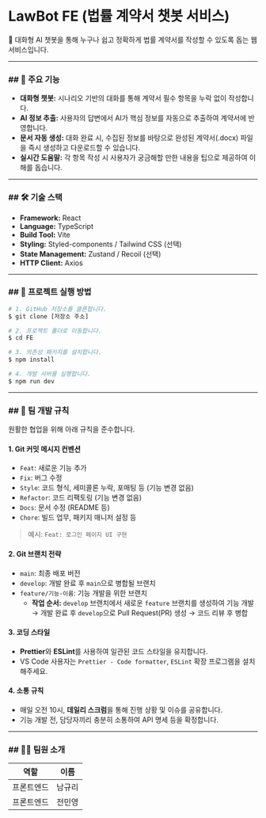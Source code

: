 # LawBot FE (법률 계약서 챗봇 서비스)

💬 대화형 AI 챗봇을 통해 누구나 쉽고 정확하게 법률 계약서를 작성할 수 있도록 돕는 웹 서비스입니다.

---

### ## 🌟 주요 기능

-   **대화형 챗봇:** 시나리오 기반의 대화를 통해 계약서 필수 항목을 누락 없이 작성합니다.
-   **AI 정보 추출:** 사용자의 답변에서 AI가 핵심 정보를 자동으로 추출하여 계약서에 반영합니다.
-   **문서 자동 생성:** 대화 완료 시, 수집된 정보를 바탕으로 완성된 계약서(.docx) 파일을 즉시 생성하고 다운로드할 수 있습니다.
-   **실시간 도움말:** 각 항목 작성 시 사용자가 궁금해할 만한 내용을 팁으로 제공하여 이해를 돕습니다.

---

### ## 🛠️ 기술 스택

-   **Framework:** React
-   **Language:** TypeScript
-   **Build Tool:** Vite
-   **Styling:** Styled-components / Tailwind CSS (선택)
-   **State Management:** Zustand / Recoil (선택)
-   **HTTP Client:** Axios

---

### ## 🚀 프로젝트 실행 방법

```bash
# 1. GitHub 저장소를 클론합니다.
$ git clone [저장소 주소]

# 2. 프로젝트 폴더로 이동합니다.
$ cd FE

# 3. 의존성 패키지를 설치합니다.
$ npm install

# 4. 개발 서버를 실행합니다.
$ npm run dev
```

---

### ## 📜 팀 개발 규칙

원활한 협업을 위해 아래 규칙을 준수합니다.

#### 1. Git 커밋 메시지 컨벤션

-   `Feat`: 새로운 기능 추가
-   `Fix`: 버그 수정
-   `Style`: 코드 형식, 세미콜론 누락, 포매팅 등 (기능 변경 없음)
-   `Refactor`: 코드 리팩토링 (기능 변경 없음)
-   `Docs`: 문서 수정 (README 등)
-   `Chore`: 빌드 업무, 패키지 매니저 설정 등

> 예시: `Feat: 로그인 페이지 UI 구현`

#### 2. Git 브랜치 전략

-   `main`: 최종 배포 버전
-   `develop`: 개발 완료 후 `main`으로 병합될 브랜치
-   `feature/기능-이름`: 기능 개발을 위한 브랜치
    -   **작업 순서:** `develop` 브랜치에서 새로운 `feature` 브랜치를 생성하여 기능 개발 → 개발 완료 후 `develop`으로 Pull Request(PR) 생성 → 코드 리뷰 후 병합

#### 3. 코딩 스타일

-   **Prettier**와 **ESLint**를 사용하여 일관된 코드 스타일을 유지합니다.
-   VS Code 사용자는 `Prettier - Code formatter`, `ESLint` 확장 프로그램을 설치해주세요.

#### 4. 소통 규칙

-   매일 오전 10시, **데일리 스크럼**을 통해 진행 상황 및 이슈를 공유합니다.
-   기능 개발 전, 담당자끼리 충분히 소통하여 API 명세 등을 확정합니다.

---

### ## 🧑‍💻 팀원 소개

| 역할 | 이름 |
| :--: | :--: |
| 프론트엔드 | 남규리 |
| 프론트엔드 | 전민영 |
